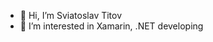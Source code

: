 - 👋 Hi, I’m Sviatoslav Titov
- 👀 I’m interested in Xamarin, .NET developing

<!---
SvTitov/SvTitov is a ✨ special ✨ repository because its `README.md` (this file) appears on your GitHub profile.
You can click the Preview link to take a look at your changes.
--->
